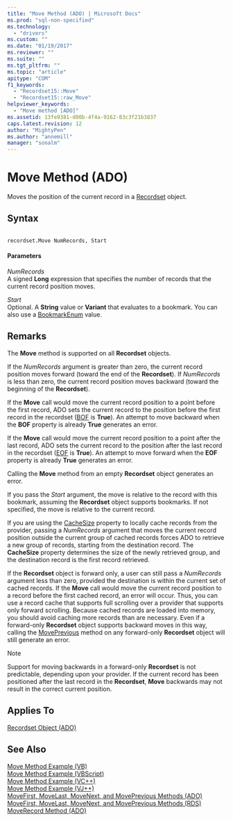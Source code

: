 ```yaml
---
title: "Move Method (ADO) | Microsoft Docs"
ms.prod: "sql-non-specified"
ms.technology:
  - "drivers"
ms.custom: ""
ms.date: "01/19/2017"
ms.reviewer: ""
ms.suite: ""
ms.tgt_pltfrm: ""
ms.topic: "article"
apitype: "COM"
f1_keywords: 
  - "Recordset15::Move"
  - "Recordset15::raw_Move"
helpviewer_keywords: 
  - "Move method [ADO]"
ms.assetid: 13fe9381-d00b-4f4a-9162-83c3f21b3837
caps.latest.revision: 12
author: "MightyPen"
ms.author: "annemill"
manager: "sonalm"
---
```

# Move Method (ADO)
Moves the position of the current record in a [Recordset](../../../ado/reference/ado-api/recordset-object-ado.md) object.  
  
## Syntax  
  
```  
  
recordset.Move NumRecords, Start  
```  
  
#### Parameters  
 *NumRecords*  
 A signed **Long** expression that specifies the number of records that the current record position moves.  
  
 *Start*  
 Optional. A **String** value or **Variant** that evaluates to a bookmark. You can also use a [BookmarkEnum](../../../ado/reference/ado-api/bookmarkenum.md) value.  
  
## Remarks  
 The **Move** method is supported on all **Recordset** objects.  
  
 If the *NumRecords* argument is greater than zero, the current record position moves forward (toward the end of the **Recordset**). If *NumRecords* is less than zero, the current record position moves backward (toward the beginning of the **Recordset**).  
  
 If the **Move** call would move the current record position to a point before the first record, ADO sets the current record to the position before the first record in the recordset ([BOF](../../../ado/reference/ado-api/bof-eof-properties-ado.md) is **True**). An attempt to move backward when the **BOF** property is already **True** generates an error.  
  
 If the **Move** call would move the current record position to a point after the last record, ADO sets the current record to the position after the last record in the recordset ([EOF](../../../ado/reference/ado-api/bof-eof-properties-ado.md) is **True**). An attempt to move forward when the **EOF** property is already **True** generates an error.  
  
 Calling the **Move** method from an empty **Recordset** object generates an error.  
  
 If you pass the *Start* argument, the move is relative to the record with this bookmark, assuming the **Recordset** object supports bookmarks. If not specified, the move is relative to the current record.  
  
 If you are using the [CacheSize](../../../ado/reference/ado-api/cachesize-property-ado.md) property to locally cache records from the provider, passing a *NumRecords* argument that moves the current record position outside the current group of cached records forces ADO to retrieve a new group of records, starting from the destination record. The **CacheSize** property determines the size of the newly retrieved group, and the destination record is the first record retrieved.  
  
 If the **Recordset** object is forward only, a user can still pass a *NumRecords* argument less than zero, provided the destination is within the current set of cached records. If the **Move** call would move the current record position to a record before the first cached record, an error will occur. Thus, you can use a record cache that supports full scrolling over a provider that supports only forward scrolling. Because cached records are loaded into memory, you should avoid caching more records than are necessary. Even if a forward-only **Recordset** object supports backward moves in this way, calling the [MovePrevious](../../../ado/reference/ado-api/movefirst-movelast-movenext-and-moveprevious-methods-ado.md) method on any forward-only **Recordset** object will still generate an error.  
  
> [!NOTE]
>  Support for moving backwards in a forward-only **Recordset** is not predictable, depending upon your provider. If the current record has been positioned after the last record in the **Recordset**, **Move** backwards may not result in the correct current position.  
  
## Applies To  
 [Recordset Object (ADO)](../../../ado/reference/ado-api/recordset-object-ado.md)  
  
## See Also  
 [Move Method Example (VB)](../../../ado/reference/ado-api/move-method-example-vb.md)   
 [Move Method Example (VBScript)](../../../ado/reference/ado-api/move-method-example-vbscript.md)   
 [Move Method Example (VC++)](../../../ado/reference/ado-api/move-method-example-vc.md)   
 [Move Method Example (VJ++)](../../../ado/reference/ado-api/move-method-example-vj.md)   
 [MoveFirst, MoveLast, MoveNext, and MovePrevious Methods (ADO)](../../../ado/reference/ado-api/movefirst-movelast-movenext-and-moveprevious-methods-ado.md)   
 [MoveFirst, MoveLast, MoveNext, and MovePrevious Methods (RDS)](../../../ado/reference/rds-api/movefirst-movelast-movenext-and-moveprevious-methods-rds.md)   
 [MoveRecord Method (ADO)](../../../ado/reference/ado-api/moverecord-method-ado.md)